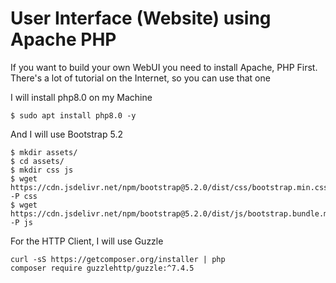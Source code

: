 # User Interface (Website) using Apache PHP

If you want to build your own WebUI you need to install Apache, PHP First.
<br>
There's a lot of tutorial on the Internet, so you can use that one

I will install php8.0 on my Machine
```
$ sudo apt install php8.0 -y
```

And I will use Bootstrap 5.2
```
$ mkdir assets/
$ cd assets/
$ mkdir css js
$ wget https://cdn.jsdelivr.net/npm/bootstrap@5.2.0/dist/css/bootstrap.min.css -P css
$ wget https://cdn.jsdelivr.net/npm/bootstrap@5.2.0/dist/js/bootstrap.bundle.min.js -P js
```

For the HTTP Client, I will use Guzzle
```
curl -sS https://getcomposer.org/installer | php
composer require guzzlehttp/guzzle:^7.4.5
```